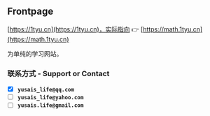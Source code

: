 ## Frontpage

[https://1tyu.cn](https://1tyu.cn)，实际指向 :point_right: [https://math.1tyu.cn](https://math.1tyu.cn)

为单纯的学习网站。

### 联系方式 - Support or Contact

- [x] __`yusais_life@qq.com`__
- [ ] __`yusais_life@yahoo.com`__
- [ ] __`yusais.life@gmail.com`__